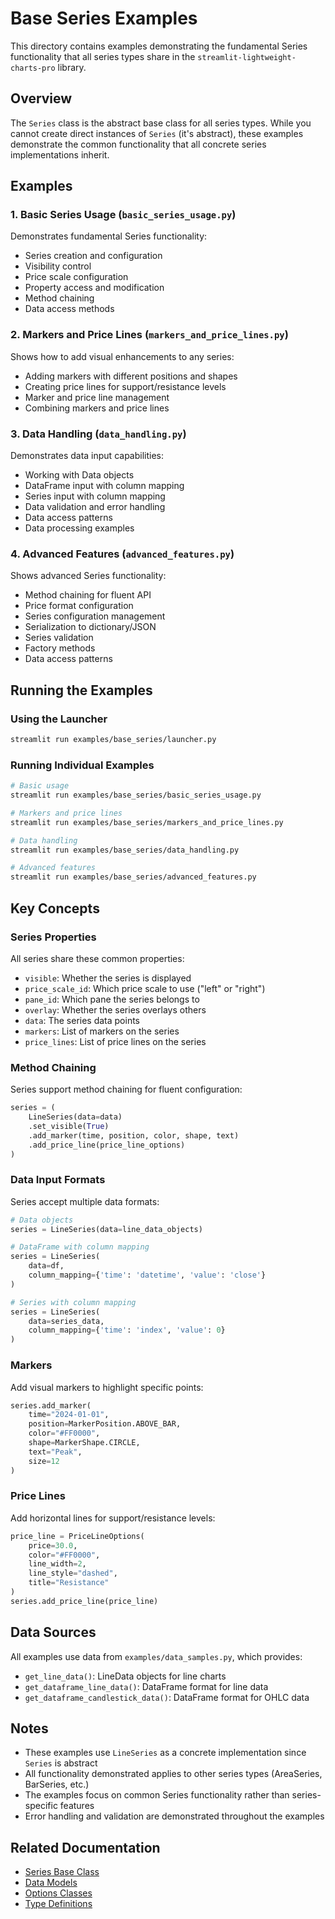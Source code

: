 # Base Series Examples

This directory contains examples demonstrating the fundamental Series functionality that all series types share in the `streamlit-lightweight-charts-pro` library.

## Overview

The `Series` class is the abstract base class for all series types. While you cannot create direct instances of `Series` (it's abstract), these examples demonstrate the common functionality that all concrete series implementations inherit.

## Examples

### 1. Basic Series Usage (`basic_series_usage.py`)
Demonstrates fundamental Series functionality:
- Series creation and configuration
- Visibility control
- Price scale configuration
- Property access and modification
- Method chaining
- Data access methods

### 2. Markers and Price Lines (`markers_and_price_lines.py`)
Shows how to add visual enhancements to any series:
- Adding markers with different positions and shapes
- Creating price lines for support/resistance levels
- Marker and price line management
- Combining markers and price lines

### 3. Data Handling (`data_handling.py`)
Demonstrates data input capabilities:
- Working with Data objects
- DataFrame input with column mapping
- Series input with column mapping
- Data validation and error handling
- Data access patterns
- Data processing examples

### 4. Advanced Features (`advanced_features.py`)
Shows advanced Series functionality:
- Method chaining for fluent API
- Price format configuration
- Series configuration management
- Serialization to dictionary/JSON
- Series validation
- Factory methods
- Data access patterns

## Running the Examples

### Using the Launcher
```bash
streamlit run examples/base_series/launcher.py
```

### Running Individual Examples
```bash
# Basic usage
streamlit run examples/base_series/basic_series_usage.py

# Markers and price lines
streamlit run examples/base_series/markers_and_price_lines.py

# Data handling
streamlit run examples/base_series/data_handling.py

# Advanced features
streamlit run examples/base_series/advanced_features.py
```

## Key Concepts

### Series Properties
All series share these common properties:
- `visible`: Whether the series is displayed
- `price_scale_id`: Which price scale to use ("left" or "right")
- `pane_id`: Which pane the series belongs to
- `overlay`: Whether the series overlays others
- `data`: The series data points
- `markers`: List of markers on the series
- `price_lines`: List of price lines on the series

### Method Chaining
Series support method chaining for fluent configuration:
```python
series = (
    LineSeries(data=data)
    .set_visible(True)
    .add_marker(time, position, color, shape, text)
    .add_price_line(price_line_options)
)
```

### Data Input Formats
Series accept multiple data formats:
```python
# Data objects
series = LineSeries(data=line_data_objects)

# DataFrame with column mapping
series = LineSeries(
    data=df,
    column_mapping={'time': 'datetime', 'value': 'close'}
)

# Series with column mapping
series = LineSeries(
    data=series_data,
    column_mapping={'time': 'index', 'value': 0}
)
```

### Markers
Add visual markers to highlight specific points:
```python
series.add_marker(
    time="2024-01-01",
    position=MarkerPosition.ABOVE_BAR,
    color="#FF0000",
    shape=MarkerShape.CIRCLE,
    text="Peak",
    size=12
)
```

### Price Lines
Add horizontal lines for support/resistance levels:
```python
price_line = PriceLineOptions(
    price=30.0,
    color="#FF0000",
    line_width=2,
    line_style="dashed",
    title="Resistance"
)
series.add_price_line(price_line)
```

## Data Sources

All examples use data from `examples/data_samples.py`, which provides:
- `get_line_data()`: LineData objects for line charts
- `get_dataframe_line_data()`: DataFrame format for line data
- `get_dataframe_candlestick_data()`: DataFrame format for OHLC data

## Notes

- These examples use `LineSeries` as a concrete implementation since `Series` is abstract
- All functionality demonstrated applies to other series types (AreaSeries, BarSeries, etc.)
- The examples focus on common Series functionality rather than series-specific features
- Error handling and validation are demonstrated throughout the examples

## Related Documentation

- [Series Base Class](../streamlit_lightweight_charts_pro/charts/series/base.py)
- [Data Models](../streamlit_lightweight_charts_pro/data/)
- [Options Classes](../streamlit_lightweight_charts_pro/charts/options/)
- [Type Definitions](../streamlit_lightweight_charts_pro/type_definitions/) 